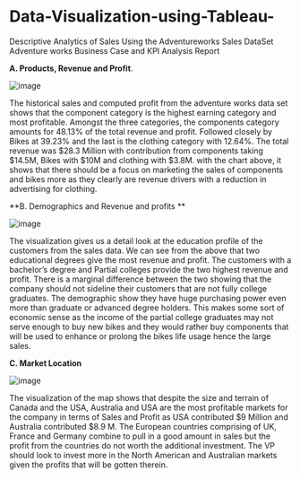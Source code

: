 # Data-Visualization-using-Tableau-
Descriptive Analytics of Sales  Using the Adventureworks Sales DataSet
Adventure works Business Case and KPI Analysis Report

**A. Products, Revenue and Profit**.

![image](https://user-images.githubusercontent.com/115041487/221764869-0498b82a-66c8-4e7c-92cb-1ec6ae27640a.png)

The historical sales and computed profit from the adventure works data set shows that the component category is the highest earning category and most profitable. Amongst the three categories, the components category amounts for 48.13% of the total revenue and profit. Followed closely by Bikes at 39.23% and the last is the clothing category with 12.64%. The total revenue was $28.3 Million with contribution from components taking $14.5M, Bikes with $10M and clothing with $3.8M. with the chart above, it shows that there should be a focus on marketing the sales of components and bikes more as they clearly are revenue drivers with a reduction in advertising for clothing.

**B. Demographics and Revenue and profits
**

![image](https://user-images.githubusercontent.com/115041487/221764926-bcd7b972-7366-4086-b4c4-06dd36525440.png)
 
The visualization gives us a detail look at the education profile of the customers from the sales data. We can see from the above that two educational degrees give the most revenue and profit. The customers with a bachelor’s degree and Partial colleges provide the two highest revenue and profit. There is a marginal difference between the two showing that the company should not sideline their customers that are not fully college graduates. The demographic show they have huge purchasing power even more than graduate or advanced degree holders. This makes some sort of economic sense as the income of the partial college graduates may not serve enough to buy new bikes and they would rather buy components that will be used to enhance or prolong the bikes life usage hence the large sales.


**C. Market Location**
 
![image](https://user-images.githubusercontent.com/115041487/221764960-674295bc-fb71-49d8-9234-9b32dc236c27.png)

The visualization of the map shows that despite the size and terrain of Canada and the USA, Australia and USA are the most profitable markets for the company in terms of Sales and Profit as USA contributed $9 Million and Australia contributed $8.9 M. The European countries comprising of UK, France and Germany combine to pull in a good amount in sales but the profit from the countries do not worth the additional investment. The VP should look to invest more in the North American and Australian markets given the profits that will be gotten therein.
